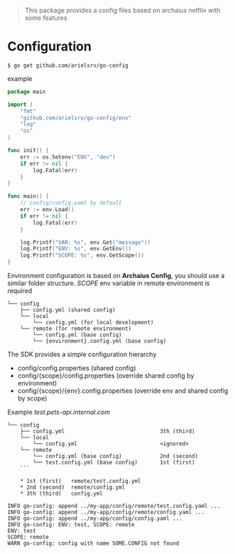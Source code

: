> This package provides a config files based on archaius netflix with some features

# Configuration

```shell
$ go get github.com/arielsrv/go-config
```

example

```go
package main

import (
	"fmt"
	"github.com/arielsrv/go-config/env"
	"log"
	"os"
)

func init() {
	err := os.Setenv("ENV", "dev")
	if err != nil {
		log.Fatal(err)
	}
}

func main() {
	// config/config.yaml by default
	err := env.Load()
	if err != nil {
		log.Fatal(err)
	}

	log.Printf("VAR: %s", env.Get("message"))
	log.Printf("ENV: %s", env.GetEnv())
	log.Printf("SCOPE: %s", env.GetScope())
}
```

Environment configuration is based on **Archaius Config**, you should use a similar folder
structure.
*SCOPE* env variable in remote environment is required

```
└── config
    ├── config.yml (shared config)
    └── local
        └── config.yml (for local development)
    └── remote (for remote environment)
        └── config.yml (base config)
        └── {environment}.config.yml (base config)
```

The SDK provides a simple configuration hierarchy

* config/config.properties (shared config)
* config/{scope}/config.properties (override shared config by environment)
* config/{scope}/{env}.config.properties (override env and shared config by scope)

Example *test.pets-api.internal.com*

```
└── config
    ├── config.yml                              3th (third)
    └── local
        └── config.yml                          <ignored>
    └── remote
        └── config.yml (base config)            2nd (second)
        └── test.config.yml (base config)       1st (first)
    ```

    * 1st (first)   remote/test.config.yml
    * 2nd (second)  remote/config.yml
    * 3th (third)   config.yml
```
```
INFO go-config: append ../my-app/config/remote/test.config.yaml ...
INFO go-config: append ../my-app/config/remote/config.yaml ...
INFO go-config: append ../my-app/config/config.yaml ...
INFO go-config: ENV: test, SCOPE: remote
ENV: test
SCOPE: remote
WARN go-config: config with name SOME.CONFIG not found
```
	
